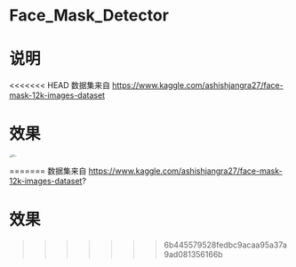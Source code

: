 # Face_Mask_Detector

# 说明
<<<<<<< HEAD
数据集来自 https://www.kaggle.com/ashishjangra27/face-mask-12k-images-dataset



# 效果

<img src="/Users/apple/Desktop/face_mask_detector/image/1.png" alt="1" style="zoom:10%;" /><img src="/Users/apple/Desktop/face_mask_detector/image/2.png" alt="2" style="zoom:30%;" /><img src="/Users/apple/Desktop/face_mask_detector/image/3.png" alt="3" style="zoom:13%;" />

=======
数据集来自 https://www.kaggle.com/ashishjangra27/face-mask-12k-images-dataset?

# 效果
>>>>>>> 6b445579528fedbc9acaa95a37a9ad081356166b
